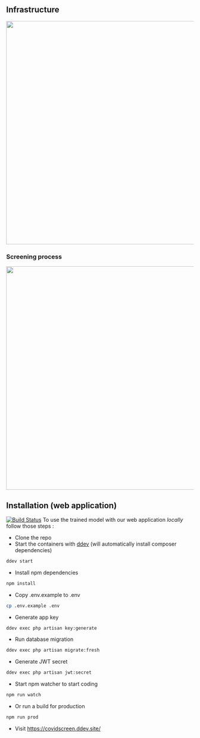 ## Infrastructure
<img src="../.ddev/doc/pocovidscreen_arch.png" width="600"/>

### Screening process
<img src="../.ddev/doc/screen_process.png" width="600"/>

## Installation (web application)
[![Build Status](https://travis-ci.com/jannisborn/covid19_pocus_ultrasound.svg?branch=master)](https://travis-ci.com/jannisborn/covid19_pocus_ultrasound)
To use the trained model with our web application *locally* follow those steps :

- Clone the repo
- Start the containers with [ddev](https://ddev.readthedocs.io/en/stable/) (will automatically install composer dependencies)

```bash
ddev start
```

- Install npm dependencies

```bash
npm install
```

- Copy .env.example to .env

```bash
cp .env.example .env
```

- Generate app key

```bash
ddev exec php artisan key:generate
```

- Run database migration

```bash
ddev exec php artisan migrate:fresh
```

- Generate JWT secret

```bash
ddev exec php artisan jwt:secret
```

- Start npm watcher to start coding
```bash
npm run watch
```

- Or run a build for production
```bash
npm run prod
```

- Visit https://covidscreen.ddev.site/
